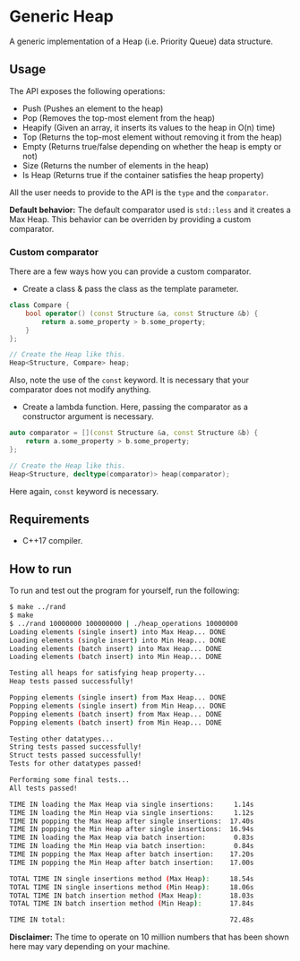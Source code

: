 # Generic Heap

A generic implementation of a Heap (i.e. Priority Queue) data structure.

## Usage

The API exposes the following operations:

- Push (Pushes an element to the heap)
- Pop (Removes the top-most element from the heap)
- Heapify (Given an array, it inserts its values to the heap in O(n) time)
- Top (Returns the top-most element without removing it from the heap)
- Empty (Returns true/false depending on whether the heap is empty or not)
- Size (Returns the number of elements in the heap)
- Is Heap (Returns true if the container satisfies the heap property)

All the user needs to provide to the API is the `type` and the `comparator`.

**Default behavior:** The default comparator used is `std::less` and it creates
a Max Heap. This behavior can be overriden by providing a custom comparator.

### Custom comparator

There are a few ways how you can provide a custom comparator.

- Create a class & pass the class as the template parameter.

```cpp
class Compare {
    bool operator() (const Structure &a, const Structure &b) {
        return a.some_property > b.some_property;
    }
};

// Create the Heap like this.
Heap<Structure, Compare> heap;
```

Also, note the use of the `const` keyword. It is necessary that your comparator
does not modify anything.

- Create a lambda function. Here, passing the comparator as a constructor
    argument is necessary.

```cpp
auto comparator = [](const Structure &a, const Structure &b) {
    return a.some_property > b.some_property;
};

// Create the Heap like this.
Heap<Structure, decltype(comparator)> heap(comparator);
```

Here again, `const` keyword is necessary.

## Requirements

- C++17 compiler.

## How to run

To run and test out the program for yourself, run the following:

```bash
$ make ../rand
$ make
$ ../rand 10000000 100000000 | ./heap_operations 10000000
Loading elements (single insert) into Max Heap... DONE
Loading elements (single insert) into Min Heap... DONE
Loading elements (batch insert) into Max Heap... DONE
Loading elements (batch insert) into Min Heap... DONE

Testing all heaps for satisfying heap property...
Heap tests passed successfully!

Popping elements (single insert) from Max Heap... DONE
Popping elements (single insert) from Min Heap... DONE
Popping elements (batch insert) from Max Heap... DONE
Popping elements (batch insert) from Min Heap... DONE

Testing other datatypes...
String tests passed successfully!
Struct tests passed successfully!
Tests for other datatypes passed!

Performing some final tests...
All tests passed!

TIME IN loading the Max Heap via single insertions:     1.14s
TIME IN loading the Min Heap via single insertions:     1.12s
TIME IN popping the Max Heap after single insertions:  17.40s
TIME IN popping the Min Heap after single insertions:  16.94s
TIME IN loading the Max Heap via batch insertion:       0.83s
TIME IN loading the Min Heap via batch insertion:       0.84s
TIME IN popping the Max Heap after batch insertion:    17.20s
TIME IN popping the Min Heap after batch insertion:    17.00s

TOTAL TIME IN single insertions method (Max Heap):     18.54s
TOTAL TIME IN single insertions method (Min Heap):     18.06s
TOTAL TIME IN batch insertion method (Max Heap):       18.03s
TOTAL TIME IN batch insertion method (Min Heap):       17.84s

TIME IN total:                                         72.48s
```

**Disclaimer:** The time to operate on 10 million numbers that has been shown
here may vary depending on your machine.

